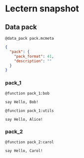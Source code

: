 # Lectern snapshot

## Data pack

`@data_pack pack.mcmeta`

```json
{
  "pack": {
    "pack_format": 41,
    "description": ""
  }
}
```

### pack_1

`@function pack_1:bob`

```mcfunction
say Hello, Bob!
```

`@function pack_1:utils`

```mcfunction
say Hello, Alice!
```

### pack_2

`@function pack_2:carol`

```mcfunction
say Hello, Carol!
```
